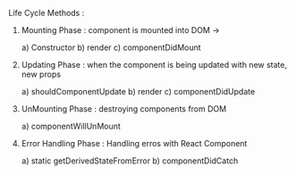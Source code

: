 
Life Cycle Methods :

1) Mounting Phase  : component is mounted into DOM ->

    a) Constructor
    b) render
    c) componentDidMount

2) Updating Phase : when the component is being updated with new state, new props

    a) shouldComponentUpdate
    b) render
    c) componentDidUpdate

3) UnMounting Phase : destroying components from DOM 

    a) componentWillUnMount

4) Error Handling Phase : Handling erros with React Component

    a) static getDerivedStateFromError
    b) componentDidCatch
